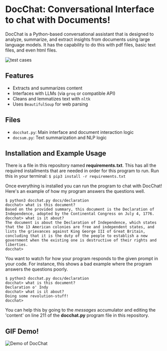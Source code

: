 # DocChat: Conversational Interface to chat with Documents!

DocChat is a Python-based conversational assistant that is designed to analyze, summarize, and extract insights from documents using large language models. It has the capability to do this with pdf files, basic text files, and even html files. 

![test cases](https://github.com/shaedelany/docchat/workflows/tests/badge.svg)

## Features
- Extracts and summarizes content
- Interfaces with LLMs (via `groq` or compatible API)
- Cleans and lemmatizes text with `nltk`
- Uses `BeautifulSoup` for web parsing 

## Files
- `docchat.py`: Main interface and document interaction logic
- `docsum.py`: Text summarization and NLP logic

## Installation and Example Usage
There is a file in this repository named **requirements.txt**. This has all the required installments that are needed in order for this program to run. Run this in your terminal:
```$ pip3 install -r requirements.txt```

Once everything is installed you can run the program to chat with DocChat! Here's an example of how my program answers the questions well. 

```
$ python3 docchat.py docs/declaration
docchat> what is this document?
Based on the provided summary, this document is the Declaration of Independence, adopted by the Continental Congress on July 4, 1776.
docchat> what is it about?
The document is about the Declaration of Independence, which states that the 13 American colonies are free and independent states, and lists the grievances against King George III of Great Britain, concluding that it is the duty of the people to establish a new government when the existing one is destructive of their rights and liberties.
docchat>
```

You want to watch for how your program responds to the given prompt in your code. For instance, this shows a bad example where the program answers the questions poorly. 

```
$ python3 docchat.py docs/declaration
docchat> what is this document?
Declaration o' Indy
docchat> what is it about?
Doing some revolution-stuff!
docchat>
```

You can help this by going to the *messages* accumulator and editing the 'content' on line 211 of the **docchat.py** program file in this repository.

## GIF Demo!

![Demo of DocChat](docs/docchat.gif)